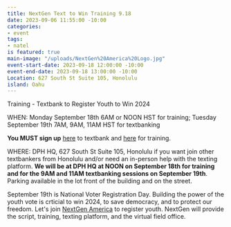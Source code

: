 ```yaml
---
title: NextGen Text to Win Training 9.18
date: 2023-09-06 11:55:00 -10:00
categories:
- event
tags:
- natel
is featured: true
main-image: "/uploads/NextGen%20America%20Logo.jpg"
event-start-date: 2023-09-18 12:00:00 -10:00
event-end-date: 2023-09-18 13:00:00 -10:00
Location: 627 South St Suite 105, Honolulu
island: Oahu
---
```


Training - Textbank to Register Youth to Win 2024

WHEN: Monday September 18th 6AM or NOON HST for training; 
Tuesday September 19th 7AM, 9AM, 11AM HST for textbanking

**You MUST sign up** [here](https://www.mobilize.us/nextgen/event/576938/) to textbank and [here](https://www.mobilize.us/nextgen/event/563581/) for training.  

WHERE: DPH HQ, 627 South St Suite 105, Honolulu if you want join other textbankers from Honolulu and/or need an in-person help with the texting platform. **We will be at DPH HQ at NOON on September 18th for training and for the 9AM and 11AM textbanking sessions on September 19th**.  Parking available in the lot front of the building and on the street.  

September 19th is National Voter Registration Day.  Building the power of the youth vote is crticial to win 2024, to save democracy, and to protect our freedom.  Let's join [NextGen America](https://nextgenamerica.org/) to register youth. NextGen will provide the script, training, texting platform, and the virtual field office.  